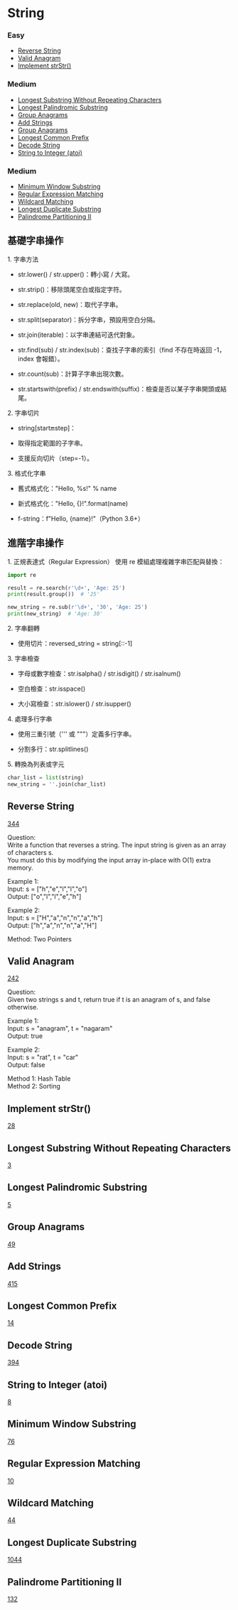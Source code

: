 # String
<!------------------------------------------------------------------------------------------------------------------------------------------------------>
### Easy
- [Reverse String](#Reverse-String)
- [Valid Anagram](#Valid-Anagram)
- [Implement strStr()](#Implement-strStr())

### Medium
- [Longest Substring Without Repeating Characters](#Longest-Substring-Without-Repeating-Characters)
- [Longest Palindromic Substring](#Longest-Palindromic-Substring)
- [Group Anagrams](#Group-Anagrams)
- [Add Strings](#Add-Strings)
- [Group Anagrams](#Group-Anagrams)
- [Longest Common Prefix](#Longest-Common-Prefix)
- [Decode String](#Decode-String)
- [String to Integer (atoi)](#String-to-Integer-(atoi))

### Medium
- [Minimum Window Substring](#Minimum-Window-Substring)
- [Regular Expression Matching](#Regular-Expression-Matching)
- [Wildcard Matching](#Wildcard-Matching)
- [Longest Duplicate Substring](#Longest-Duplicate-Substring)
- [Palindrome Partitioning II](#Palindrome-Partitioning-II)

<!------------------------------------------------------------------------------------------------------------------------------------------------------>
## 基礎字串操作
1\. 字串方法
   
- str.lower() / str.upper()：轉小寫 / 大寫。

- str.strip()：移除頭尾空白或指定字符。

- str.replace(old, new)：取代子字串。

- str.split(separator)：拆分字串，預設用空白分隔。

- str.join(iterable)：以字串連結可迭代對象。

- str.find(sub) / str.index(sub)：查找子字串的索引（find 不存在時返回 -1，index 會報錯）。

- str.count(sub)：計算子字串出現次數。

- str.startswith(prefix) / str.endswith(suffix)：檢查是否以某子字串開頭或結尾。

2\. 字串切片
   
- string[start:end:step]：

- 取得指定範圍的子字串。

- 支援反向切片（step=-1）。

3\. 格式化字串
   
- 舊式格式化："Hello, %s!" % name

- 新式格式化："Hello, {}!".format(name)

- f-string：f"Hello, {name}!"（Python 3.6+）

## 進階字串操作

1\. 正規表達式（Regular Expression） 使用 re 模組處理複雜字串匹配與替換：

```python
import re

result = re.search(r'\d+', 'Age: 25')
print(result.group())  # '25'

new_string = re.sub(r'\d+', '30', 'Age: 25')
print(new_string)  # 'Age: 30'
```

2\. 字串翻轉
   
- 使用切片：reversed_string = string[::-1]

3\. 字串檢查
   
- 字母或數字檢查：str.isalpha() / str.isdigit() / str.isalnum()

- 空白檢查：str.isspace()

- 大小寫檢查：str.islower() / str.isupper()

4\. 處理多行字串
   
- 使用三重引號（''' 或 """）定義多行字串。

- 分割多行：str.splitlines()

5\. 轉換為列表或字元

```python
char_list = list(string)  
new_string = ''.join(char_list)  
```

<!------------------------------------------------------------------------------------------------------------------------------------------------------>
<!--Easy-->
## Reverse String
[344](https://leetcode.com/problems/reverse-string/)

Question: <br> 
Write a function that reverses a string. The input string is given as an array of characters s. <br>
You must do this by modifying the input array in-place with O(1) extra memory.

Example 1: <br>
Input: s = ["h","e","l","l","o"] <br>
Output: ["o","l","l","e","h"]

Example 2: <br>
Input: s = ["H","a","n","n","a","h"] <br>
Output: ["h","a","n","n","a","H"]

Method: Two Pointers

## Valid Anagram
[242](https://leetcode.com/problems/valid-anagram/)

Question: <br> 
Given two strings s and t, return true if t is an anagram of s, and false otherwise.

Example 1: <br>
Input: s = "anagram", t = "nagaram" <br>
Output: true

Example 2: <br>
Input: s = "rat", t = "car" <br>
Output: false

Method 1: Hash Table <br>
Method 2: Sorting

## Implement strStr()
[28](https://leetcode.com/problems/implement-strStr()/)


<!------------------------------------------------------------------------------------------------------------------------------------------------------>
<!--Medium-->
## Longest Substring Without Repeating Characters
[3](https://leetcode.com/problems/longesr-substring-without-repeating-characters/)
## Longest Palindromic Substring
[5](https://leetcode.com/problems/longest-palindromic-substring/)
## Group Anagrams
[49](https://leetcode.com/problems/group-anagrams/)
## Add Strings
[415](https://leetcode.com/problems/add-strings/)
## Longest Common Prefix
[14](https://leetcode.com/problems/longest-common-prefix/)
## Decode String
[394](https://leetcode.com/problems/decode-string/)
## String to Integer (atoi)
[8](https://leetcode.com/problems/string-to-integer-(atoi)/)

<!------------------------------------------------------------------------------------------------------------------------------------------------------>
<!--Hard-->
## Minimum Window Substring
[76](https://leetcode.com/problems/minimum-window-substring/)
## Regular Expression Matching
[10](https://leetcode.com/problems/regular-expression-matching/)
## Wildcard Matching
[44](https://leetcode.com/problems/wildcard-matching/)
## Longest Duplicate Substring
[1044](https://leetcode.com/problems/longest-duplicate-substring/)
## Palindrome Partitioning II
[132](https://leetcode.com/problems/palindrome-partitioning-II/)

